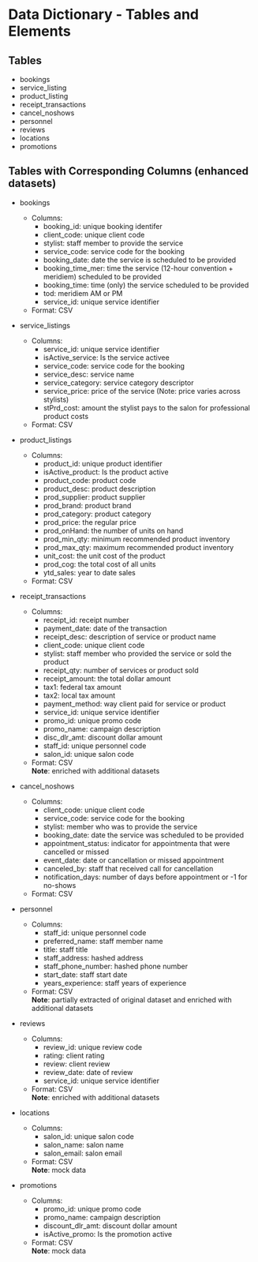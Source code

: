 # Data Dictionary - Tables and Elements

## Tables
- bookings
- service_listing
- product_listing
- receipt_transactions
- cancel_noshows
- personnel
- reviews
- locations
- promotions

## Tables with Corresponding Columns (enhanced datasets)
* bookings 
  - Columns:
     - booking_id: unique booking identifer
     - client_code:	unique client code
     - stylist: staff member to provide the service
     - service_code: service code for the booking
     - booking_date: date the service is scheduled to be provided
     - booking_time_mer: time the service (12-hour convention + meridiem) scheduled to be provided
     - booking_time: time (only) the service scheduled to be provided
     - tod: meridiem AM or PM
     - service_id: unique service identifier 
  - Format: CSV  

* service_listings
  - Columns:
     - service_id: unique service identifier	
     - isActive_service: Is the service activee	
     - service_code: service code for the booking	
     - service_desc: service name
     - service_category: service category descriptor	
     - service_price: price of the service (Note: price varies across stylists)
     - stPrd_cost: amount the stylist pays to the salon for professional product costs
  - Format: CSV   

* product_listings
  - Columns:
     - product_id: unique product identifier	
     - isActive_product: Is the product active	
     - product_code: product code 
     - product_desc: product description
     - prod_supplier: product supplier
     - prod_brand: product brand	
     - prod_category: product category
     - prod_price: the regular price
     - prod_onHand: the number of units on hand
     - prod_min_qty: minimum recommended product inventory	
     - prod_max_qty: maximum recommended product inventory	
     - unit_cost: the unit cost of the product
     - prod_cog: the total cost of all units
     - ytd_sales: year to date sales
   - Format: CSV   

* receipt_transactions 
  - Columns:
     - receipt_id: receipt number
     - payment_date: date of the transaction
     - receipt_desc: description of service or product name
     - client_code: unique client code
     - stylist: staff member who provided the service or sold the product
     - receipt_qty: number of services or product sold
     - receipt_amount: the total dollar amount
     - tax1: federal tax amount
     - tax2: local tax amount
     - payment_method: way client paid for service or product
     - service_id: unique service identifier	
     - promo_id: unique promo code
     - promo_name: campaign description
     - disc_dlr_amt: discount dollar amount
     - staff_id: unique personnel code	
     - salon_id: unique salon code
   - Format: CSV   
      **Note**: enriched with additional datasets  

* cancel_noshows 
  - Columns:
     - client_code: unique client code
     - service_code: service code for the booking
     - stylist: member who was to provide the service
     - booking_date: date the service was scheduled to be provided
     - appointment_status: indicator for appointmenta that were cancelled or missed
     - event_date: date or cancellation or missed appointment
     - canceled_by: staff that received call for cancellation
     - notification_days: number of days before appointment or -1 for no-shows
   - Format: CSV   

* personnel 
  - Columns:
     - staff_id: unique personnel code	
     - preferred_name: staff member name
     - title: staff title
     - staff_address: hashed address
     - staff_phone_number: hashed phone number
     - start_date: staff start date	
     - years_experience: staff years of experience
   - Format: CSV   
      **Note**: partially extracted of original dataset and enriched with additional datasets  
      
* reviews
  - Columns:
     - review_id: unique review code
     - rating: client rating
     - review: client review
     - review_date: date of review
     - service_id: unique service identifier
   - Format: CSV   
      **Note**: enriched with additional datasets 

* locations
  - Columns:
     - salon_id: unique salon code
     - salon_name: salon name
     - salon_email: salon email
   - Format: CSV   
      **Note**: mock data     

* promotions
  - Columns:
     - promo_id: unique promo code
     - promo_name: campaign description
     - discount_dlr_amt: discount dollar amount
     - isActive_promo: Is the promotion active
   - Format: CSV   
      **Note**: mock data          


